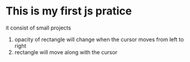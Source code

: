 # This is my first js pratice 
it consist of small projects
1. opacity of rectangle will change when the cursor moves from left to right
2. rectangle will move along with the cursor 